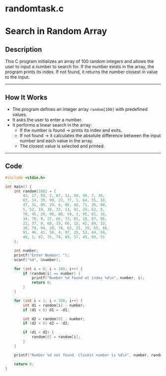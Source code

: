 # randomtask.c

#  Search in Random Array

##  Description
This C program initializes an array of 100 random integers and allows the user to input a number to search for. If the number exists in the array, the program prints its index. If not found, it returns the number closest in value to the input.

---

##  How It Works

- The program defines an integer array `random[100]` with predefined values.
- It asks the user to enter a number.
- It performs a linear search in the array:
  - If the number is found → prints its index and exits.
  - If not found → it calculates the absolute difference between the input number and each value in the array.
  - The closest value is selected and printed.

---

##  Code

```c
#include <stdio.h>

int main() {
    int random[100] = {
        43, 17, 93, 2, 67, 11, 58, 90, 7, 36,
        83, 14, 39, 99, 23, 77, 1, 64, 55, 10,
        47, 31, 85, 29, 6, 96, 40, 71, 26, 80,
        5, 52, 19, 38, 33, 13, 92, 24, 62, 8,
        70, 45, 20, 98, 88, 59, 3, 95, 61, 16,
        34, 78, 9, 27, 66, 73, 81, 18, 87, 56,
        22, 37, 0, 68, 15, 60, 12, 42, 84, 32,
        30, 79, 94, 28, 76, 63, 21, 35, 65, 86,
        91, 46, 41, 50, 4, 97, 25, 53, 44, 54,
        48, 1, 82, 75, 74, 89, 57, 49, 69, 51
    };

    int number;
    printf("Enter Number: ");
    scanf("%d", &number);

    for (int i = 0; i < 100; i++) {
        if (random[i] == number) {
            printf("Number %d found at index %d\n", number, i);
            return 0;
        }
    }

    for (int i = 1; i < 100; i++) {
        int d1 = random[i] - number;
        if (d1 < 0) d1 = -d1;

        int d2 = random[0] - number;
        if (d2 < 0) d2 = -d2;

        if (d1 < d2) {
            random[0] = random[i];
        }
    }

    printf("Number %d not found. Closest number is %d\n", number, random[0]);

    return 0;
}
